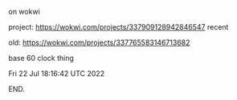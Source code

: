 on wokwi

project: https://wokwi.com/projects/337909128942846547 recent

old:  https://wokwi.com/projects/337765583146713682

base 60 clock thing

Fri 22 Jul 18:16:42 UTC 2022

END.
